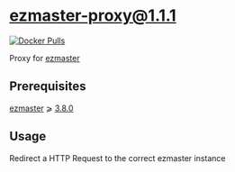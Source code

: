 # ezmaster-proxy@1.1.1

[![Docker Pulls](https://img.shields.io/docker/pulls/inistcnrs/ezmaster-proxy.1.1.1)](https://registry.hub.docker.com/u/inistcnrs/ezmaster-proxy/)

Proxy for [ezmaster](https://github.com/Inist-CNRS/ezmaster)

## Prerequisites 

[ezmaster](https://github.com/Inist-CNRS/ezmaster) ⩾ [3.8.0](https://github.com/Inist-CNRS/ezmaster#ezmaster-380)

## Usage

Redirect a HTTP Request to the correct ezmaster instance




